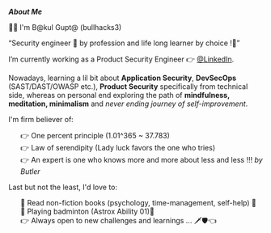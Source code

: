 
<b><em>About Me</em></b>

<p>
  👋🏻 I'm B@kul Gupt@ (bullhacks3)
</p>

<p>
<q>Security engineer 🥷 by profession and life long learner by choice !🚀</q>

I’m currently working as a Product Security Engineer 👉 <a href="https://www.linkedin.com/in/bullhacks3/">@LinkedIn</a>. 

Nowadays, learning a lil bit about <b>Application Security</b>, <b>DevSecOps</b> (SAST/DAST/OWASP etc.), <b>Product Security</b> specifically from technical side, whereas on personal end  exploring the path of <b>mindfulness, meditation, minimalism</b> and <em>never ending journey of self-improvement</em>.
</p>

<p>I'm firm believer of:
<ul>
  👉 One percent principle (1.01^365 ~ 37.783)<br>
  👉 Law of serendipity (Lady luck favors the one who tries)<br>
  👉 An expert is one who knows more and more about less and less !!! <i>by Butler</i>
</ul>
</p>

<p>
Last but not the least, I'd love to:
  <ul>
  📕 Read non-fiction books (psychology, time-management, self-help) 📕 <br>
  🏸 Playing badminton (Astrox Ability 01)🏸 <br>
  👉 Always open to new challenges and learnings ... 🗡️🛡️👈
  </ul>
</p>
